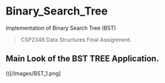 # Binary_Search_Tree
Implementation of Binary Search Tree (BST)


> CSP2348 Data Structures Final Assignment.


## Main Look of the BST TREE Application.
()[/Images/BST_1.png]
